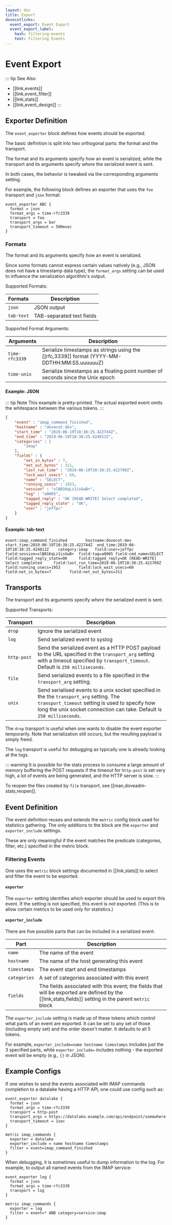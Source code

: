 ```yaml
---
layout: doc
title: Export
dovecotlinks:
  event_export: Event Export
  event_export_label:
    hash: filtering-events
    text: Filtering Events
---
```


# Event Export

::: tip See Also
* [[link,events]]
* [[link,event_filter]]
* [[link,stats]]
* [[link,event_design]]
:::

## Exporter Definition

The `event_exporter` block defines how events should be exported.

The basic definition is split into two orthogonal parts: the format and
the transport.

The format and its arguments specify *how* an event is serialized, while the
transport and its arguments specify *where* the serialized event is sent.

In both cases, the behavior is tweaked via the corresponding arguments
setting.

For example, the following block defines an exporter that uses the `foo`
transport and `json` format:

```[dovecot.conf]
event_exporter ABC {
  format = json
  format_args = time-rfc3339
  transport = foo
  transport_args = bar
  transport_timeout = 500msec
}
```

### Formats

The format and its arguments specify *how* an event is serialized.

Since some formats cannot express certain values natively (e.g., JSON does not
have a timestamp data type), the `format_args` setting can be used to
influence the serialization algorithm's output.

Supported Formats:

| Formats | Description |
| ------- | ----------- |
| `json` | JSON output |
| `tab-text` | TAB-separated text fields |

Supported Format Arguments:

| Arguments | Description |
| --------- | ----------- |
| `time-rfc3339` | Serialize timestamps as strings using the [[rfc,3339]] format (YYYY-MM-DDTHH:MM:SS.uuuuuuZ) |
| `time-unix` | Serialize timestamps as a floating point number of seconds since the Unix epoch |

#### Example: JSON

::: tip Note
This example is pretty-printed.  The actual exported event omits the
whitespace between the various tokens.
:::

```json
{
    "event" : "imap_command_finished",
    "hostname" : "dovecot-dev",
    "start_time" : "2019-06-19T10:38:25.422744Z",
    "end_time" : "2019-06-19T10:38:25.424812Z",
    "categories" : [
        "imap"
    ],
    "fields" : {
        "net_in_bytes" : 7,
        "net_out_bytes" : 311,
        "last_run_time" : "2019-06-19T10:38:25.422709Z",
        "lock_wait_usecs" : 60,
        "name" : "SELECT",
        "running_usecs" : 1953,
        "session" : "xlBB1KqLz1isGwB+",
        "tag" : "a0005",
        "tagged_reply" : "OK [READ-WRITE] Select completed",
        "tagged_reply_state" : "OK",
        "user" : "jeffpc"
    }
}
```

#### Example: tab-text

```
event:imap_command_finished        hostname:dovecot-dev    start_time:2019-06-19T10:38:25.422744Z  end_time:2019-06-19T10:38:25.424812Z    category:imap   field:user=jeffpc       field:session=xlBB1KqLz1isGwB+  field:tag=a0005 field:cmd_name=SELECT       field:tagged_reply_state=OK     field:tagged_reply=OK [READ-WRITE] Select completed     field:last_run_time=2019-06-19T10:38:25.422709Z field:running_usecs=1953        field:lock_wait_usecs=60        field:net_in_bytes=7        field:net_out_bytes=311
```

## Transports

The transport and its arguments specify *where* the serialized event is sent.

Supported Transports:

| Transport | Description |
| --------- | ----------- |
| `drop` | Ignore the serialized event |
| `log` | Send serialized event to syslog |
| `http-post` | Send the serialized event as a HTTP POST payload to the URL specified in the `transport_arg` setting with a timeout specified by `transport_timeout`. Default is `250 milliseconds`. |
| `file` | Send serialized events to a file specified in the `transport_arg` setting. |
| `unix` | Send serialised events to a unix socket specified in the the `transport_arg` setting. The `transport_timeout` setting is used to specify how long the unix socket connection can take. Default is `250 milliseconds`. |

The `drop` transport is useful when one wants to disable the event exporter
temporarily.  Note that serialization still occurs, but the resulting
payload is simply freed.

The `log` transport is useful for debugging as typically one is already
looking at the logs.

::: warning
It is possible for the stats process to consume a large amount of
memory buffering the POST requests if the timeout for `http-post` is set
very high, a lot of events are being generated, and the HTTP server is slow.
:::

To reopen the files created by `file` transport, see
[[man,doveadm-stats,reopen]].

## Event Definition

The event definition reuses and extends the `metric` config block used for
statistics gathering. The only additions to the block are the `exporter` and
`exporter_include` settings.

These are only meaningful if the event matches the predicate (categories,
filter, etc.) specified in the metric block.

### Filtering Events

One uses the `metric` block settings documented in [[link,stats]] to
select and filter the event to be exported.

#### `exporter`

The `exporter` setting identifies which exporter should be used to export this
event.  If the setting is not specified, this event is *not* exported.  (This
is to allow certain metrics to be used only for statistics.)

#### `exporter_include`

There are five possible parts that can be included in a serialized event:

| Part | Description |
| ---- | ----------- |
| `name` | The name of the event |
| `hostname` | The name of the host generating this event |
| `timestamps` | The event start and end timestamps |
| `categories` | A set of categories associated with this event |
| `fields` | The fields associated with this event; the fields that will be exported are defined by the [[link,stats,fields]] setting in the parent `metric` block |

The `exporter_include` setting is made up of these tokens which control what
parts of an event are exported.  It can be set to any set of those
(including empty set) and the order doesn't matter.  It defaults to all 5
tokens.

For example, `exporter_include=name hostname timestamps` includes just the 3
specified parts, while `exporter_include=` includes nothing - the exported
event will be empty (e.g., `{}` in JSON).

## Example Configs

If one wishes to send the events associated with IMAP commands completion to
a datalake having a HTTP API, one could use config such as:

```[dovecot.conf]
event_exporter datalake {
  format = json
  format_args = time-rfc3339
  transport = http-post
  transport_args = https://datalake.example.com/api/endpoint/somewhere
  transport_timeout = 1sec
}

metric imap_commands {
  exporter = datalake
  exporter_include = name hostname timestamps
  filter = event=imap_command_finished
}
```

When debugging, it is sometimes useful to dump information to the log.
For example, to output all named events from the IMAP service:

```[dovecot.conf]
event_exporter log {
  format = json
  format_args = time-rfc3339
  transport = log
}

metric imap_commands {
  exporter = log
  filter = event=* AND category=service:imap
}
```
